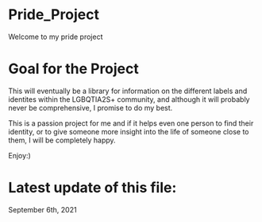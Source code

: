 # Pride_Project

Welcome to my pride project

# Goal for the Project

This will eventually be a library for information on the different labels and identites within the LGBQTIA2S+ community, and although it will probably never be comprehensive, I promise to do my best.

This is a passion project for me and if it helps even one person to find their identity, or to give someone more insight into the life of someone close to them, I will be completely happy.

Enjoy:)

# Latest update of this file:

September 6th, 2021
